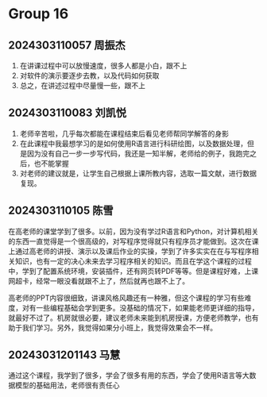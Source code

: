 # Group 16


## 2024303110057 周振杰
1. 在讲课过程中可以放慢速度，很多人都是小白，跟不上
2. 对软件的演示要逐步去教，以及代码如何获取
3. 总之，在讲述过程中尽量慢一些，跟不上

## 2024303110083 刘凯悦

1. 老师辛苦啦，几乎每次都能在课程结束后看见老师帮同学解答的身影
2. 在此课程中我最想学习的是如何使用R语言进行科研绘图，以及数据处理，但是因为没有自己一步一步写代码，我还是一知半解，老师给的例子，我跑完之后，也不能掌握
3. 对老师的建议就是，让学生自己根据上课所教内容，选取一篇文献，进行数据复现。

## 2024303110105 陈雪

在高老师的课堂学到了很多。以前，因为没有学过R语言和Python，对计算机相关的东西一直觉得是一个很高级的，对写程序觉得就只有程序员才能做到。这次在课上通过高老师的讲授、演示以及课后作业的实操，学到了许多实实在在与写程序相关知识，也有一定的决心未来去学习程序相关的知识。而且在学这个课程的过程中，学到了配置系统环境，安装插件，还有网页转PDF等等。但是课程好难，上课网超卡，经常一眼没看就跟不上了，然后就再也跟不上了。

高老师的PPT内容很细致，讲课风格风趣还有一种雅，但这个课程的学习有些难度，对有一些编程基础会学到更多。没基础的情况下，如果能老师更详细的指导，就最好不过了。机房就很必要，建议老师未来能到机房授课，方便老师教学，也有助于我们学习。另外，我觉得如果分小班上，我觉得效果会不一样。

## 20243031201143 马慧

通过这个课程，我学到了很多，学会了很多有用的东西，学会了使用R语言等大数据模型的基础用法，老师很有责任心
